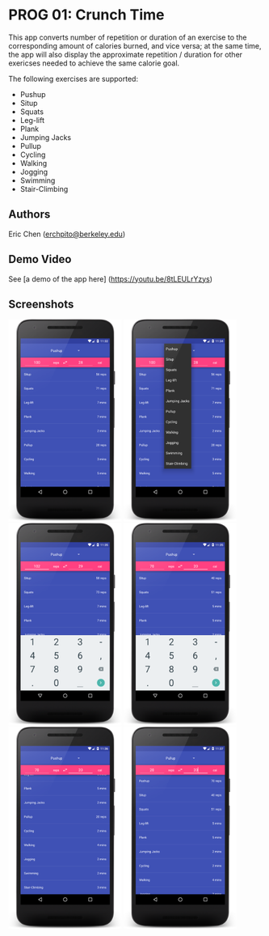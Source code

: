# PROG 01: Crunch Time

This app converts number of repetition or duration of an exercise to the corresponding amount of calories burned, and vice versa; at the same time, the app will also display the approximate repetition / duration for other exericses needed to achieve the same calorie goal.

The following exercises are supported:
* Pushup
* Situp
* Squats
* Leg-lift
* Plank
* Jumping Jacks
* Pullup
* Cycling
* Walking
* Jogging
* Swimming
* Stair-Climbing

## Authors

Eric Chen ([erchpito@berkeley.edu](mailto:erchpito@berkeley.edu))

## Demo Video

See [a demo of the app here] (https://youtu.be/8tLEULrYzys)

## Screenshots

<img src="screenshots/main.png" height="400" alt="Screenshot"/>
<img src="screenshots/exercise_dropdown.png" height="400" alt="Screenshot"/>
<img src="screenshots/entering_amount.png" height="400" alt="Screenshot"/>
<img src="screenshots/entering_calorie.png" height="400" alt="Screenshot"/>
<img src="screenshots/scrolling.png" height="400" alt="Screenshot"/>
<img src="screenshots/different_exercise.png" height="400" alt="Screenshot"/>
